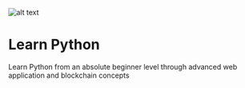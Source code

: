 ![alt text][logo]

[logo]: http://chainhaus.com/assets/img/chainhauslogo.jpg "Chainhaus"

# Learn Python

Learn Python from an absolute beginner level through advanced web application and blockchain concepts

